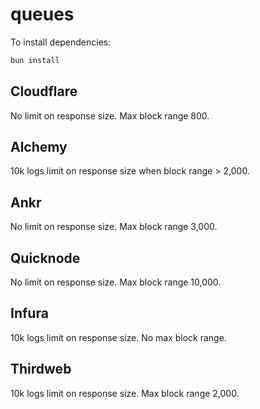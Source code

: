 # queues

To install dependencies:

```bash
bun install
```

## Cloudflare

No limit on response size. Max block range 800.

## Alchemy

10k logs limit on response size when block range > 2,000.

## Ankr

No limit on response size. Max block range 3,000.

## Quicknode

No limit on response size. Max block range 10,000.

## Infura

10k logs limit on response size. No max block range.

## Thirdweb

10k logs limit on response size. Max block range 2,000.
